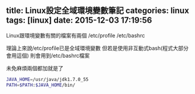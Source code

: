 title: Linux設定全域環境變數筆記
categories: linux
tags: [linux]
date: 2015-12-03 17:19:56
---

<!-- more -->

Linux跟環境變數有關的檔案有兩個
/etc/profile
/etc/bashrc

理論上來說/etc/profile已是全域環境變數
但若是使用非互動式bash(程式大部分會用這個)
則會用到/etc/bashrc檔案

未免麻煩兩個都加就是了


``` bash profile, bashrc
JAVA_HOME=/usr/java/jdk1.7.0_55
PATH=$PATH:$JAVA_HOME/bin/
```
